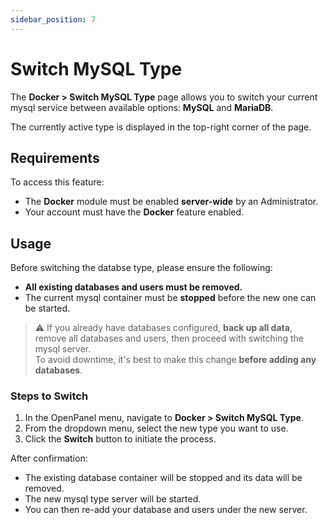 ```yaml
---
sidebar_position: 7
---
```


# Switch MySQL Type

The **Docker > Switch MySQL Type** page allows you to switch your current mysql service between available options: **MySQL** and **MariaDB**.

The currently active type is displayed in the top-right corner of the page.

## Requirements

To access this feature:

- The **Docker** module must be enabled **server-wide** by an Administrator.
- Your account must have the **Docker** feature enabled.

## Usage

Before switching the databse type, please ensure the following:

- **All existing databases and users must be removed.**
- The current mysql container must be **stopped** before the new one can be started.

> ⚠️ If you already have databases configured, **back up all data**, remove all databases and users, then proceed with switching the mysql server.  
> To avoid downtime, it's best to make this change **before adding any databases**.

### Steps to Switch

1. In the OpenPanel menu, navigate to **Docker > Switch MySQL Type**.
2. From the dropdown menu, select the new type you want to use.
3. Click the **Switch** button to initiate the process.

After confirmation:

- The existing database container will be stopped and its data will be removed.
- The new mysql type server will be started.
- You can then re-add your database and users under the new server.
